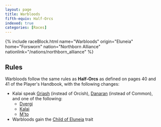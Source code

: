 ```yaml
---
layout: page
title: Warbloods
fifth-equiv: Half-Orcs
indexed: true
categories: [Races]
---
```


{% include raceBlock.html name="Warbloods" origin="Eluneia" home="Forsworn" nation="Northborn Alliance" nationlink="/nations/northborn_alliance" %}

## Rules

Warbloods follow the same rules as **Half-Orcs** as defined on pages 40 and 41 of the Player's Handbook, with the following changes:

- Kalai speak [Griash](/general/languages) (instead of Orcish), [Danaran](/general/languages) (instead of Common), and one of the following:
  - [Dvergi](/general/languages)
  - [Kalai](/general/languages)
  - [M'to](/general/languages)
 - Warbloods gain the [Child of Eluneia](/rules/child_of_eluneia) trait
